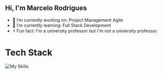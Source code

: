 ## Hi, I'm Marcelo Rodrigues


- 🔭 I’m currently working on: Project Management Agile
- 🌱 I’m currently learning: Full Stack Development
- ⚡ Fun fact: I'm a university professor but I'm not a university professor.

# Tech Stack
![My Skills](https://go-skill-icons.vercel.app/api/icons?i=sqlserver&perline=3)
